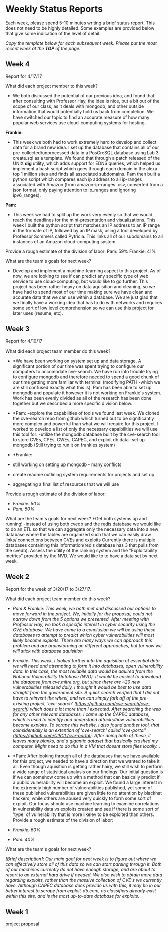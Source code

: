 # Weekly Status Reports

Each week, please spend 5-10 minutes writing a brief status report.  This does not need to be highly detailed. Some examples are provided below that give some indication of the level of detail.

*Copy the template below for each subsequent week.  Please put the most recent week at the **TOP** of the page.*

## Week 4
Report for 4/17/17

What did each project member to this week?

- We both discussed the potential of our previous idea, and found that after consulting with Professor Hay, the idea is nice, but a bit out of the scope of our class, as it deals with mongodb, and other outside information that would potentially hold us back from completion. We have switched our topic to find an accurate measure of how many popular web services use cloud-computing systems for hosting.

**Frankie:**
- This week we both had to work extremely hard to develop and collect data for a brand new idea. I set up the database that contains all of our pre-collected/unprocessed data in a PosGreSQL database using Lab 3 create.sql as a template. We found that through a patch released of the UNIX **dig** utility, which adds support for EDNS queries, which helped us implement a bash script which goes through each domain in the alexa top 1 million sites and finds all associated subdomains. Pam then built a python script which compares each ip address to all ip-ranges associated with Amazon (from amazon-ip-ranges .csv, converted from a json format, only paying attention to ip_ranges and ignoring ipv6_ranges).

**Pam:**
- This week we had to split up the work very evenly so that we would reach the deadlines for the mini-presentation and visualizations. This week I built the python script that matches an IP address to an IP range in the formate of IP, followed by an IP mask, using a tool developed by Professor Sommers called Pytricia. This links all of our subdomains to all instances of an Amazon cloud-computing system. 

Provide a rough estimate of the division of labor:
Pam: 59%
Frankie: 41%

What are the team's goals for next week?
- Develop and implement a machine-learning aspect to this project. As of now, we are looking to see if can predict any specific type of web service to use cloud-computing, but would like to go further. This project has been rather heavy on data aquisition and cleaning, so we have had to spend most of our time making sure we have clean and accurate data that we can use within a database. We are just glad that we finally have a working idea that has to do with networks and requires some sort of low level comprehension so we can use this project for later uses (resume, etc).

## Week 3
Report for 4/10/17

What did each project team member do this week?

- *We have been working on system set up and data storage. A significant portion of our time was spent trying to configure our computers to accomodate cve-search. We have run into trouble trying to configure mongodb and therefore needed to spend a good chunk of our time getting more familiar with terminal (modifying PATH -which we are still confused exactly what this is). Pam has been able to set up mongodb and populate it however it is not working on Frankie's system. Work has been evenly divided as all of the research has been done together but we described a more specific division below. 

- *Pam:
-explore the capabilities of tools we found last week. We cloned the cve-search repo from github which turned out to be significantly more complex and powerful than what we will require for this project. I worked to develop a list of only the necessary capaibilities we will use this tool for:
  -utilize the mongodb database built by the cve-search tool to store CVEs, CPEs, CWEs, CAPEC, and exploit db data 
  -set up mongodb (Still trying to run it on frankies system)


- *Frankie:
- still working on setting up mongodb - many conflicts
- create readme outlining system requirements for projects and set up
- aggregating a final list of resources that we will use

Provide a rough estimate of the division of labor:

- *Frankie: 50%*
- *Pam: 50%*


What are the team's goals for next week?
*Get both systems up and running! 
  -instead of using both cvedb and the redis database we would like to do an ETL so that we can aggregate only the necessary data into a new database where the tables are organized such that we can easily draw links/ connections between CVEs and exploits
  Currently there is multiple databases containing this information(redis database has 3 that pulls from the cvedb). 
  Assess the utility of the ranking system and the "Exploitability metrics" provided by the NVD. We would like to to have a data set by next week.
  
  
## Week 2

Report for the week of 3/20/17 to 3/27/17.

What did each project team member do this week?

- *Pam & Frankie: This week, we both met and discussed our options to move forward in the project. We, initially for the proposal, could not narrow down from the 5 options we presented. After meeting with Professor Hay, we took a specific interest in cyber security using the CVE database. We have come to a conclusion we will be using these databases to attempt to predict which cyber vulnerabilities will most likely become exploits. There are many ways we can approach this problem and are brainstorming on different approaches, but for now we will stick with database aquisition*

- *Frankie: This week, I looked further into the aquisition of essential data we will need and attempting to form it into databases; open vulnerability data. In this case, the most reliabile data would be aquired from the National Vulnerability Database (NVD). It would be easiest to download the database from cve.mitre.org, but since there are ~20 new vulnerabilities released daily, I thought it would be best to use data straight from the government site. A quick search verified that I did not have to reinvent the wheel, and we can simply fork off of the pre-existing project, 'cve-search' (https://github.com/cve-search/cve-search) which does a lot more than I expected. After searching the web for any other relevant databases, I came up the CAPEC database, which is used to identify and understand attacks/how vulnerabilities become exploits. To scrape this website, i also found another tool, that coinsidentially is an extention of 'cve-search' called 'cve-portal' (https://github.com/CIRCL/cve-portal). After doing both of these, it leaves many blanks, and a gigantic dataset that basically crashed my computer. Might need to do this in a VM that doesnt store files locally...*

- *Pam: After looking through all of the databases that we have available for this project, we needed to have a direction that we wanted to take it all. Even though aquisition is getting rather hairy, we still wish to perform a wide range of statisitical analysis on our findings. Our initial question is if we can somehow come up with a method that can basically predict if a public vulnerability will become an exploit. We found a large interest in the extremely high number of vulnerabilities published, yet some of these published vulnerabilities are given little to no attention by blackhat hackers, while others are abused very quickly to form some sort of exploit. Our focus should use machine learning to examine correlations in vulnerability data vs exploits created and see if there is some sort of 'type' of vulnerability that is more likeley to be exploited than others. 
Provide a rough estimate of the division of labor:

- *Frankie: 60%*
- *Pam: 40%*

What are the team's goals for next week?

*[Brief description]: Our main goal for next week is to figure out where we can effectively store all of this data so we can start parsing through it. Both of our machines currently do not have enough storage, and are about to resort to an external hard drive if needed. We also wish to obtain more data regarding exploits, rather than the massive collection of CVE's we currently have. Although CAPEC database does provide us with this, it may be in our better interest to scrape from exploit-db.com, as classifiers already exist within this site, and is the most up-to-date database for exploits.*


## Week 1

project proposal




